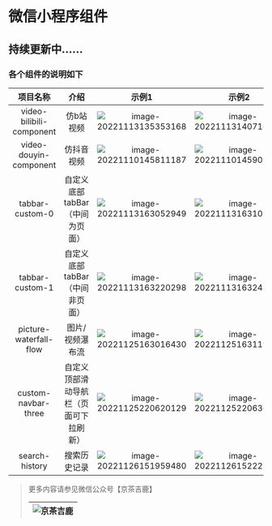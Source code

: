 # 微信小程序组件

## 持续更新中……

### 各个组件的说明如下


|         项目名称         |                  介绍                  |                            示例1                             |                            示例2                             |
| :----------------------: | :------------------------------------: | :----------------------------------------------------------: | :----------------------------------------------------------: |
| video-bilibili-component |               仿b站视频                | ![image-20221113135353168](https://cdn.jsdelivr.net/gh/a-jingchao/picture-bed/BlogImages/202211131354342.png) | ![image-20221113140716168](https://cdn.jsdelivr.net/gh/a-jingchao/picture-bed/BlogImages/202211131407233.png) |
|  video-douyin-component  |               仿抖音视频               | ![image-20221110145811187](https://cdn.jsdelivr.net/gh/OHUHO/picture-bed/BlogImages/202211131624276.png) | ![image-20221110145909108](https://cdn.jsdelivr.net/gh/OHUHO/picture-bed/BlogImages/202211131624572.png) |
|     tabbar-custom-0      |     自定义底部tabBar（中间为页面）     | ![image-20221113163052949](https://cdn.jsdelivr.net/gh/OHUHO/picture-bed/BlogImages/202211131630013.png) | ![image-20221113163105042](https://cdn.jsdelivr.net/gh/OHUHO/picture-bed/BlogImages/202211131631147.png) |
|     tabbar-custom-1      |     自定义底部tabBar（中间非页面）     | ![image-20221113163220298](https://cdn.jsdelivr.net/gh/OHUHO/picture-bed/BlogImages/202211131632348.png) | ![image-20221113163243567](https://cdn.jsdelivr.net/gh/OHUHO/picture-bed/BlogImages/202211131632641.png) |
|  picture-waterfall-flow  |            图片/视频瀑布流             | ![image-20221125163016430](https://cdn.jsdelivr.net/gh/OHUHO/picture-bed/BlogImages/202211251630631.png) | ![image-20221125163119351](https://cdn.jsdelivr.net/gh/OHUHO/picture-bed/BlogImages/202211251631475.png) |
|   custom-navbar-three    | 自定义顶部滑动导航栏（页面可下拉刷新） | ![image-20221125220620129](https://cdn.jsdelivr.net/gh/OHUHO/picture-bed/BlogImages/202211252206198.png) | ![image-20221125220636955](https://cdn.jsdelivr.net/gh/OHUHO/picture-bed/BlogImages/202211252206009.png) |
|      search-history      |              搜索历史记录              | ![image-20221126151959480](https://cdn.jsdelivr.net/gh/OHUHO/picture-bed/BlogImages/202211261520603.png) | ![image-20221126152227233](https://cdn.jsdelivr.net/gh/OHUHO/picture-bed/BlogImages/202211261522289.png) |



> 更多内容请参见微信公众号【京茶吉鹿】
>
> | ![京茶吉鹿](https://cdn.jsdelivr.net/gh/OHUHO/picture-bed/BlogImages/202211131638250.png) |
> | :----------------------------------------------------------: |
